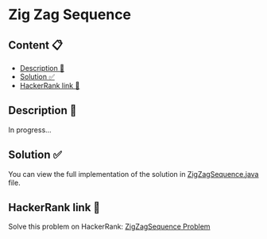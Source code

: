# Zig Zag Sequence

## Content 📋
- [Description 📃](#description-)
- [Solution ✅](#solution-)
- [HackerRank link 🔗](#hackerrank-link-)

## Description 📃
In progress...

## Solution ✅
You can view the full implementation of the solution in [ZigZagSequence.java](ZigZagSequence.java) file.

## HackerRank link 🔗
Solve this problem on HackerRank: [ZigZagSequence Problem](https://www.hackerrank.com/challenges/zig-zag-sequence/problem)